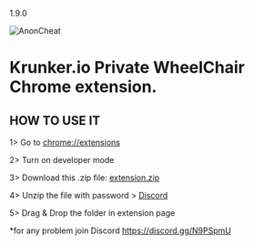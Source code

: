 1.9.0

![AnonCheat](https://camo.githubusercontent.com/3d2f5f430bc8754f6f2371a66dcf6f22c76aebcb/68747470733a2f2f7974332e67677068742e636f6d2f612f4147462d6c375f446376744770344c6e2d426a7a3238495366764b7031374d782d30516b6e516d5670513d733930302d632d6b2d63307866666666666666662d6e6f2d726a2d6d6f)

# Krunker.io Private WheelChair Chrome extension.

## HOW TO USE IT

1> Go to [chrome://extensions](chrome://extensions)

2> Turn on developer mode

3> Download this .zip file: [extension.zip](http://download2262.mediafire.com/bn6wnqcnpqvg/qh74phl0g9jc7b9/extension.zip)

4> Unzip the file with password > [Discord](https://discord.gg/N9PSpmU)

5> Drag & Drop the folder in extension page


*for any problem join Discord https://discord.gg/N9PSpmU
